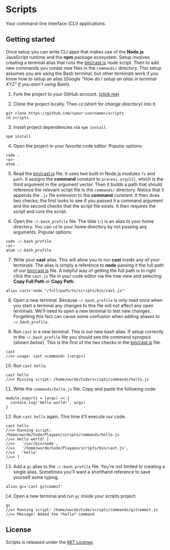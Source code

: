 # Scripts

Your command-line interface (CLI) applications.

## Getting started

Once setup you can write CLI apps that makes use of the **Node.js** JavaScript runtime and the **npm** package ecosystem. Setup involves creating a terminal alias that runs the [bin/cast.js](bin/cast.js) node script. Then to add new commands you create new files in the `commands/` directory. This setup assumes you are using the Bash terminal, but other terminals work if you know how to setup an alias (*Google "How do I setup an alias in terminal XYZ" if you aren't using Bash*).

1. Fork the project to your GitHub account. [(click me)](https://github.com/wurde/scripts/fork)

2. Clone the project locally. Then `cd` (short for *change directory*) into it.

```
git clone https://github.com/<your-username>/scripts
cd scripts
```

3. Install project dependencies via `npm install`.

```
npm install
```

4. Open the project in your favorite code editor. Popular options:

```
code .
~or~
atom .
```

5. Read the [bin/cast.js](bin/cast.js) file. It uses two built-in Node.js modules `fs` and `path`. It assigns the **command** constant to `process.argv[2]`, which is the third argument in the argument vector. Then it builds a path that should reference the relevant script file in the `commands/` directory. Notice that it appends the `.js` file extension to the **command** constant. It then does two checks; the first looks to see if you passed it a command argument and the second checks that the script file exists. It then requires the script and runs the script.

6. Open the `~/.bash_profile` file. The tilde (`~`) is an alias to your home directory. You can `cd` to your home directory by not passing any arguments. Popular options:

```
code ~/.bash_profile
~or~
atom ~/.bash_profile
```

7. Write your **cast** alias. This will allow you to run **cast** inside any of your terminals. The alias is simply a reference to **node** passing it the full path of our [bin/cast.js](bin/cast.js) file. A helpful way of getting the full path is to right click the `cast.js` file in your code editor via the tree view and selecting **Copy Full Path** or **Copy Path**.

```
alias cast='node "/full/path/to/scripts/bin/cast.js"'
```

8. Open a new terminal. Because `~/.bash_profile` is only read once when you start a terminal any changes to this file will not affect any open terminals. We'll need to open a new terminal to test new changes. Forgetting this fact can cause some confusion when adding aliases to `~/.bash_profile`.

9. Run `cast` in a new terminal. This is our new bash alias. If setup correctly in the `~/.bash_profile` file you should see the command synopsis (*shown below*). This is the first of the two checks in the [bin/cast.js](bin/cast.js) file.

```
cast
//=> usage: cast <command> [<args>]

```

10. Run `cast hello`.

```
cast hello
//=> Missing script: /home/wurde/Code/scripts/commands/hello.js
```

11. Write the `commands/hello.js` file. Copy and paste the following code:

```
module.exports = (args) => {
  console.log('Hello world!', args)
}
```

12. Run `cast hello` again. This time it'll execute our code.

```
cast hello
//=> Running script: /home/wurde/Code/Playpen/scripts/commands/hello.js
//=> Hello world! [
//=>   '/usr/bin/node',
//=>   '/home/wurde/Code/Playpen/scripts/bin/cast.js',
//=>   'hello'
//=> ]
```

13. Add a `gc` alias to the `~/.bash_profile` file. You're not limited to creating a single alias. Sometimes you'll want a shorthand reference to save yourself some typing.

```
alias gc='cast gitcommit'
```

14. Open a new terminal and run `gc` inside your scripts project.

```
gc
//=> Running script: /home/wurde/Code/scripts/commands/gitcommit.js
//=> Message: Added the *hello* command
```

## License

Scripts is released under the [MIT License](http://www.opensource.org/licenses/MIT).
